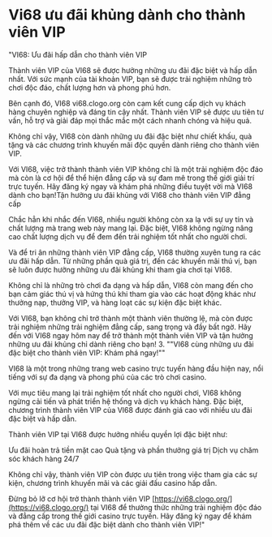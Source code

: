 # Vi68 ưu đãi khủng dành cho thành viên VIP
"VI68: Ưu đãi hấp dẫn cho thành viên VIP

Thành viên VIP của VI68 sẽ được hưởng những ưu đãi đặc biệt và hấp dẫn nhất. Với sức mạnh của tài khoản VIP, bạn sẽ được trải nghiệm những trò chơi độc đáo, chất lượng hơn và phong phú hơn.

Bên cạnh đó, VI68 vi68.clogo.org còn cam kết cung cấp dịch vụ khách hàng chuyên nghiệp và đáng tin cậy nhất. Thành viên VIP sẽ được ưu tiên tư vấn, hỗ trợ và giải đáp mọi thắc mắc một cách nhanh chóng và hiệu quả. 

Không chỉ vậy, VI68 còn dành những ưu đãi đặc biệt như chiết khấu, quà tặng và các chương trình khuyến mãi độc quyền dành riêng cho thành viên VIP. 

Với VI68, việc trở thành thành viên VIP không chỉ là một trải nghiệm độc đáo mà còn là cơ hội để thể hiện đẳng cấp và sự đam mê trong thế giới giải trí trực tuyến. Hãy đăng ký ngay và khám phá những điều tuyệt vời mà VI68 dành cho bạn!Tận hưởng ưu đãi khủng với VI68 cho thành viên VIP đẳng cấp

Chắc hẳn khi nhắc đến VI68, nhiều người không còn xa lạ với sự uy tín và chất lượng mà trang web này mang lại. Đặc biệt, VI68 không ngừng nâng cao chất lượng dịch vụ để đem đến trải nghiệm tốt nhất cho người chơi.

Và để tri ân những thành viên VIP đẳng cấp, VI68 thường xuyên tung ra các ưu đãi hấp dẫn. Từ những phần quà giá trị, đến các khuyến mãi thú vị, bạn sẽ luôn được hưởng những ưu đãi khủng khi tham gia chơi tại VI68.

Không chỉ là những trò chơi đa dạng và hấp dẫn, VI68 còn mang đến cho bạn cảm giác thú vị và hứng thú khi tham gia vào các hoạt động khác như thưởng nạp, thưởng VIP, và hàng loạt các sự kiện đặc biệt khác.

Với VI68, bạn không chỉ trở thành một thành viên thường lệ, mà còn được trải nghiệm những trải nghiệm đẳng cấp, sang trọng và đầy bất ngờ. Hãy đến với VI68 ngay hôm nay để trở thành một thành viên VIP và tận hưởng những ưu đãi khủng chỉ dành riêng cho bạn! 3. ""VI68 cùng những ưu đãi đặc biệt cho thành viên VIP: Khám phá ngay!""

VI68 là một trong những trang web casino trực tuyến hàng đầu hiện nay, nổi tiếng với sự đa dạng và phong phú của các trò chơi casino.

Với mục tiêu mang lại trải nghiệm tốt nhất cho người chơi, VI68 không ngừng cải tiến và phát triển hệ thống và dịch vụ khách hàng. Đặc biệt, chương trình thành viên VIP của VI68 được đánh giá cao với nhiều ưu đãi đặc biệt và hấp dẫn.

Thành viên VIP tại VI68 được hưởng nhiều quyền lợi đặc biệt như:


Ưu đãi hoàn trả tiền mặt cao
Quà tặng và phần thưởng giá trị
Dịch vụ chăm sóc khách hàng 24/7


Không chỉ vậy, thành viên VIP còn được ưu tiên trong việc tham gia các sự kiện, chương trình khuyến mãi và các giải đấu casino hấp dẫn.

Đừng bỏ lỡ cơ hội trở thành thành viên VIP [https://vi68.clogo.org/](https://vi68.clogo.org/) tại VI68 để thưởng thức những trải nghiệm độc đáo và đẳng cấp trong thế giới casino trực tuyến. Hãy đăng ký ngay để khám phá thêm về các ưu đãi đặc biệt dành cho thành viên VIP!"

